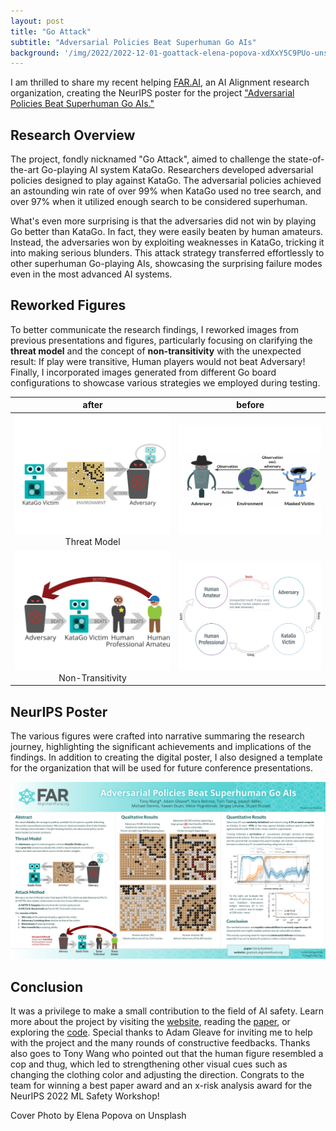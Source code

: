 ```yaml
---
layout: post
title: "Go Attack"
subtitle: "Adversarial Policies Beat Superhuman Go AIs"
background: '/img/2022/2022-12-01-goattack-elena-popova-xdXxY5C9PUo-unsplash.jpg'
---
```


I am thrilled to share my recent helping [FAR.AI](http://far.ai), an AI Alignment research organization, creating the NeurIPS poster for the project ["Adversarial Policies Beat Superhuman Go AIs."](https://goattack.far.ai/)

## Research Overview

The project, fondly nicknamed "Go Attack", aimed to challenge the state-of-the-art Go-playing AI system KataGo. Researchers developed adversarial policies designed to play against KataGo. The adversarial policies achieved an astounding win rate of over 99% when KataGo used no tree search, and over 97% when it utilized enough search to be considered superhuman.

What's even more surprising is that the adversaries did not win by playing Go better than KataGo. In fact, they were easily beaten by human amateurs. Instead, the adversaries won by exploiting weaknesses in KataGo, tricking it into making serious blunders. This attack strategy transferred effortlessly to other superhuman Go-playing AIs, showcasing the surprising failure modes even in the most advanced AI systems.

## Reworked Figures

To better communicate the research findings, I reworked images from previous presentations and figures, particularly focusing on clarifying the **threat model** and the concept of **non-transitivity** with the unexpected result: If play were transitive, Human players would not beat Adversary! Finally, I incorporated images generated from different Go board configurations to showcase various strategies we employed during testing.

| after | before |
| :---: | :----: |
| <img src="/img/2022/2022-12-01-goattack-model.svg" class="cols-2" /><br>Threat Model | <img src="/img/2022/2022-12-01-goattack-model-before.png" class="cols-2" /> |
| <img src="/img/2022/2022-12-01-goattack-nontransitivity.svg" class="cols-2" /><br>Non-Transitivity | <img src="/img/2022/2022-12-01-goattack-nontransitivity-before.png" class="cols-2" /> |

## NeurIPS Poster

The various figures were crafted into narrative summaring the research journey, highlighting the significant achievements and implications of the findings. In addition to creating the digital poster, I also designed a template for the organization that will be used for future conference presentations.

![GoAttack Poster](/img/2022/2022-12-01-goattack.png)

## Conclusion

It was a privilege to make a small contribution to the field of AI safety. Learn more about the project by visiting the [website](https://goattack.far.ai/), reading the [paper](https://arxiv.org/abs/2211.00241), or exploring the [code](https://github.com/AlignmentResearch/go_attack). Special thanks to Adam Gleave for inviting me to help with the project and the many rounds of constructive feedbacks. Thanks also goes to Tony Wang who pointed out that the human figure resembled a cop and thug, which led to strengthening other visual cues such as changing the clothing color and adjusting the direction. Congrats to the team for winning a best paper award and an x-risk analysis award for the NeurIPS 2022 ML Safety Workshop!

<figcaption>Cover Photo by Elena Popova on Unsplash</figcaption>

